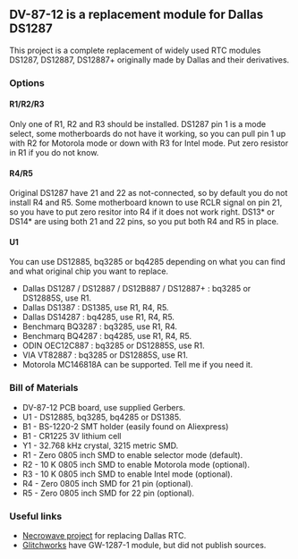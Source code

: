 ## DV-87-12 is a replacement module for Dallas DS1287

This project is a complete replacement of widely used RTC modules DS1287, DS12887, DS12887+ originally made by Dallas and their derivatives.

### Options

#### R1/R2/R3

Only one of R1, R2 and R3 should be installed. DS1287 pin 1 is a mode select, some motherboards do not have it working, so you can pull pin 1 up with R2 for Motorola mode or down with R3 for Intel mode. Put zero resistor in R1 if you do not know.

#### R4/R5

Original DS1287 have 21 and 22 as not-connected, so by default you do not install R4 and R5. Some motherboard known to use RCLR signal on pin 21, so you have to put zero resitor into R4 if it does not work right. DS13* or DS14* are using both 21 and 22 pins, so you put both R4 and R5 in place.

#### U1

You can use DS12885, bq3285 or bq4285 depending on what you can find and what original chip you want to replace.

* Dallas DS1287 / DS12887 / DS12B887 / DS12887+ : bq3285 or DS12885S, use R1.
* Dallas DS1387 : DS1385, use R1, R4, R5.
* Dallas DS14287 : bq4285, use R1, R4, R5.
* Benchmarq BQ3287 : bq3285, use R1, R4.
* Benchmarq BQ4287 : bq4285, use R1, R4, R5.
* ODIN OEC12C887 : bq3285 or DS12885S, use R1.
* VIA VT82887 : bq3285 or DS12885S, use R1.
* Motorola MC146818A can be supported. Tell me if you need it.

### Bill of Materials

* DV-87-12 PCB board, use supplied Gerbers.
* U1 - DS12885, bq3285, bq4285 or DS1385.
* B1 - BS-1220-2 SMT holder (easily found on Aliexpress)
* B1 - CR1225 3V lithium cell
* Y1 - 32.768 kHz crystal, 3215 metric SMD.
* R1 - Zero 0805 inch SMD to enable selector mode (default).
* R2 - 10 K 0805 inch SMD to enable Motorola mode (optional).
* R3 - 10 K 0805 inch SMD to enable Intel mode (optional).
* R4 - Zero 0805 inch SMD for 21 pin (optional).
* R5 - Zero 0805 inch SMD for 22 pin (optional).

### Useful links

* [Necrowave project](https://github.com/necroware/nwX287) for replacing Dallas RTC.
* [Glitchworks](https://github.com/glitchwrks) have GW-1287-1 module, but did not publish sources.
